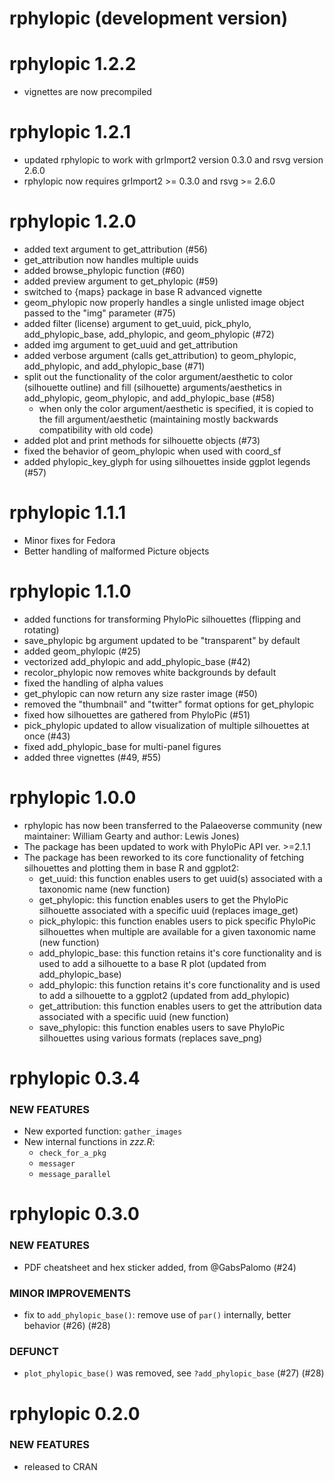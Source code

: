 # rphylopic (development version)

# rphylopic 1.2.2

* vignettes are now precompiled

# rphylopic 1.2.1

* updated rphylopic to work with grImport2 version 0.3.0 and rsvg version 2.6.0
* rphylopic now requires grImport2 >= 0.3.0 and rsvg >= 2.6.0

# rphylopic 1.2.0

* added text argument to get_attribution (#56)
* get_attribution now handles multiple uuids
* added browse_phylopic function (#60)
* added preview argument to get_phylopic (#59)
* switched to {maps} package in base R advanced vignette
* geom_phylopic now properly handles a single unlisted image object passed to the "img" parameter (#75)
* added filter (license) argument to get_uuid, pick_phylo, add_phylopic_base, add_phylopic, and geom_phylopic (#72)
* added img argument to get_uuid and get_attribution
* added verbose argument (calls get_attribution) to geom_phylopic, add_phylopic, and add_phylopic_base (#71)
* split out the functionality of the color argument/aesthetic to color (silhouette outline) and fill (silhouette) arguments/aesthetics in add_phylopic, geom_phylopic, and add_phylopic_base (#58)
  * when only the color argument/aesthetic is specified, it is copied to the fill argument/aesthetic (maintaining mostly backwards compatibility with old code)
* added plot and print methods for silhouette objects (#73)
* fixed the behavior of geom_phylopic when used with coord_sf
* added phylopic_key_glyph for using silhouettes inside ggplot legends (#57)

# rphylopic 1.1.1

* Minor fixes for Fedora
* Better handling of malformed Picture objects

# rphylopic 1.1.0

* added functions for transforming PhyloPic silhouettes (flipping and rotating)
* save_phylopic bg argument updated to be "transparent" by default
* added geom_phylopic (#25)
* vectorized add_phylopic and add_phylopic_base (#42)
* recolor_phylopic now removes white backgrounds by default
* fixed the handling of alpha values
* get_phylopic can now return any size raster image (#50)
* removed the "thumbnail" and "twitter" format options for get_phylopic
* fixed how silhouettes are gathered from PhyloPic (#51)
* pick_phylopic updated to allow visualization of multiple silhouettes at once (#43)
* fixed add_phylopic_base for multi-panel figures
* added three vignettes (#49, #55)

# rphylopic 1.0.0

* rphylopic has now been transferred to the Palaeoverse community (new maintainer: William Gearty and author: Lewis Jones)
* The package has been updated to work with PhyloPic API ver. >=2.1.1
* The package has been reworked to its core functionality of fetching silhouettes and plotting them in base R and ggplot2:
  * get_uuid: this function enables users to get uuid(s) associated with a taxonomic name (new function)
  * get_phylopic: this function enables users to get the PhyloPic silhouette associated with a specific uuid (replaces image_get)
  * pick_phylopic: this function enables users to pick specific PhyloPic silhouettes when multiple are available for a given taxonomic name (new function)
  * add_phylopic_base: this function retains it's core functionality and is used to add a silhouette to a base R plot (updated from add_phylopic_base)
  * add_phylopic: this function retains it's core functionality and is used to add a silhouette to a ggplot2 (updated from add_phylopic)
  * get_attribution: this function enables users to get the attribution data associated with a specific uuid (new function)
  * save_phylopic: this function enables users to save PhyloPic silhouettes using various formats (replaces save_png)
  

# rphylopic 0.3.4

### NEW FEATURES

* New exported function: `gather_images` 
* New internal functions in *zzz.R*: 
  + `check_for_a_pkg`
  + `messager`
  + `message_parallel` 

# rphylopic 0.3.0

### NEW FEATURES

* PDF cheatsheet and hex sticker added, from @GabsPalomo (#24)

### MINOR IMPROVEMENTS

* fix to `add_phylopic_base()`: remove use of `par()` internally, better behavior (#26) (#28)

### DEFUNCT

* `plot_phylopic_base()` was removed, see `?add_phylopic_base` (#27) (#28)


# rphylopic 0.2.0

### NEW FEATURES

* released to CRAN
